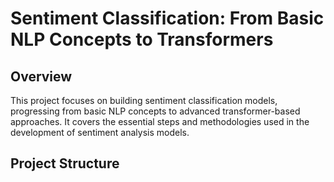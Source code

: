 
# Sentiment Classification: From Basic NLP Concepts to Transformers

## Overview

This project focuses on building sentiment classification models, progressing from basic NLP concepts to advanced transformer-based approaches. It covers the essential steps and methodologies used in the development of sentiment analysis models.

## Project Structure

